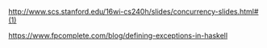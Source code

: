 http://www.scs.stanford.edu/16wi-cs240h/slides/concurrency-slides.html#(1)

https://www.fpcomplete.com/blog/defining-exceptions-in-haskell